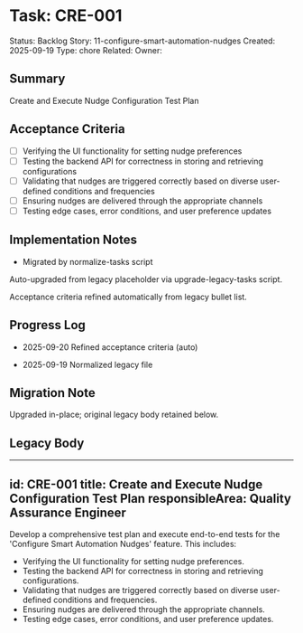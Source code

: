 # Task: CRE-001
Status: Backlog
Story: 11-configure-smart-automation-nudges
Created: 2025-09-19
Type: chore
Related:
Owner:

## Summary
Create and Execute Nudge Configuration Test Plan

## Acceptance Criteria

- [ ] Verifying the UI functionality for setting nudge preferences
- [ ] Testing the backend API for correctness in storing and retrieving configurations
- [ ] Validating that nudges are triggered correctly based on diverse user-defined conditions and frequencies
- [ ] Ensuring nudges are delivered through the appropriate channels
- [ ] Testing edge cases, error conditions, and user preference updates

## Implementation Notes
- Migrated by normalize-tasks script

Auto-upgraded from legacy placeholder via upgrade-legacy-tasks script.


Acceptance criteria refined automatically from legacy bullet list.
## Progress Log
- 2025-09-20 Refined acceptance criteria (auto)

- 2025-09-19 Normalized legacy file
## Migration Note
Upgraded in-place; original legacy body retained below.

## Legacy Body
---
id: CRE-001
title: Create and Execute Nudge Configuration Test Plan
responsibleArea: Quality Assurance Engineer
---
Develop a comprehensive test plan and execute end-to-end tests for the 'Configure Smart Automation Nudges' feature. This includes:
*   Verifying the UI functionality for setting nudge preferences.
*   Testing the backend API for correctness in storing and retrieving configurations.
*   Validating that nudges are triggered correctly based on diverse user-defined conditions and frequencies.
*   Ensuring nudges are delivered through the appropriate channels.
*   Testing edge cases, error conditions, and user preference updates.